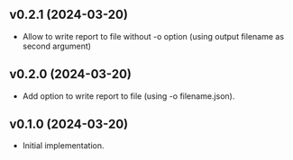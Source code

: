 ## v0.2.1 (2024-03-20)

- Allow to write report to file without -o option (using output filename as second argument)

## v0.2.0 (2024-03-20)

- Add option to write report to file (using -o filename.json).

## v0.1.0 (2024-03-20)

- Initial implementation.
